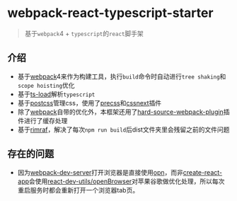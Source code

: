 # webpack-react-typescript-starter
>基于`webpack`4 + `typescript`的`react`脚手架

## 介绍

-  基于[webpack](https://github.com/webpack/webpack)4来作为构建工具，执行`build`命令时自动进行`tree shaking`和`scope hoisting`优化
-  基于[ts-load](https://github.com/TypeStrong/ts-loader)解析`typescript`
-  基于[postcss](https://github.com/postcss/postcss)管理css，使用了[precss](https://github.com/jonathantneal/precss)和[cssnext](https://github.com/MoOx/postcss-cssnext)插件
-  除了[webpack](https://github.com/webpack/webpack)自带的优化外，本框架还用了[hard-source-webpack-plugin](https://github.com/mzgoddard/hard-source-webpack-plugin)插件进行了缓存处理
-  基于[rimraf](https://github.com/isaacs/rimraf)，解决了每次`npm run build`后dist文件夹里会残留之前的文件问题

## 存在的问题

-  因为[webpack-dev-server](https://github.com/webpack/webpack-dev-server)打开浏览器是直接使用[opn](https://github.com/sindresorhus/opn)，而非[create-react-app](https://github.com/facebook/create-react-app)会使用[react-dev-utils/openBrowser](https://github.com/facebook/create-react-app/blob/next/packages/react-dev-utils/openBrowser.js)对苹果谷歌做优化处理，所以每次重启服务时都会重新打开一个浏览器tab页。
